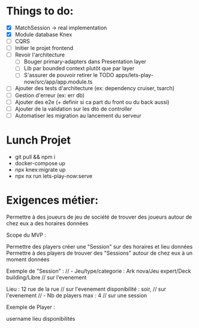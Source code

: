 # Things to do:

- [x] MatchSession -> real implementation
- [x] Module database Knex
- [ ] CQRS
- [ ] Initier le projet frontend
- [ ] Revoir l'architecture
  - [ ] Bouger primary-adapters dans Presentation layer
  - [ ] Lib par bounded context plutôt que par layer
  - [ ] S'assurer de pouvoir retirer le TODO apps/lets-play-now/src/app/app.module.ts
- [ ] Ajouter des tests d'architecture (ex: dependency cruiser, tsarch)
- [ ] Gestion d'erreur (ex: err db)
- [ ] Ajouter des e2e (+ definir si ca part du front ou du back aussi)
- [ ] Ajouter de la validation sur les dto de controller
- [ ] Automatiser les migration au lancement du serveur

# Lunch Projet 
- git pull && npm i
- docker-compose up
- npx knex:migrate up
- npx nx run lets-play-now:serve

# Exigences métier:

Permettre à des joueurs de jeu de société de trouver des joueurs autour de chez eux a des horaires données

Scope du MVP :

Permettre des players créer une "Session" sur des horaires et lieu données
Permettre à des players de trouver des "Sessions" autour de chez eux à un moment données

Exemple de "Session" :
// - Jeu/type/categorie : Ark nova/Jeu expert/Deck building/Libre // sur l'evenement

Lieu : 12 rue de la rue // sur l'evenement
disponibilité : soir, // sur l'evenement
// - Nb de players max : 4 // sur une session

Exemple de Player :

username
lieu
disponibilités
